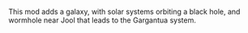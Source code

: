 This mod adds a galaxy, with solar systems orbiting a black hole, and wormhole near Jool that leads to the Gargantua system.
